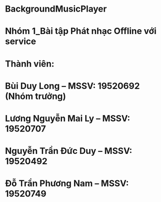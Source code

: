 # BackgroundMusicPlayer
# Nhóm 1_Bài tập Phát nhạc Offline với service
# Thành viên:
# Bùi Duy Long – MSSV: 19520692 (Nhóm trưởng)
# Lương Nguyễn Mai Ly – MSSV: 19520707
# Nguyễn Trần Đức Duy – MSSV: 19520492
# Đỗ Trần Phương Nam  – MSSV: 19520749
